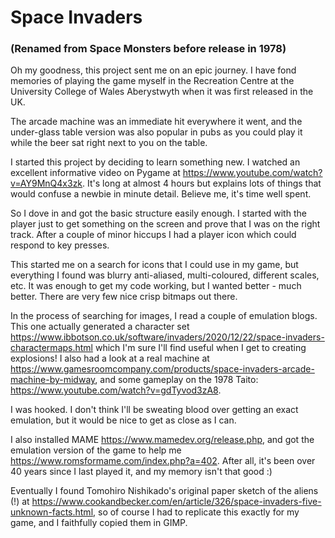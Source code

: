 # Space Invaders
### (Renamed from Space Monsters before release in 1978)

Oh my goodness, this project sent me on an epic journey. I have fond memories of playing the game myself in the Recreation Centre at the University College of Wales Aberystwyth when it was first released in the UK. 

The arcade machine was an immediate hit everywhere it went, and the under-glass table version was also popular in pubs as you could play it while the beer sat right next to you on the table.

I started this project by deciding to learn something new. I watched an excellent informative video on Pygame at https://www.youtube.com/watch?v=AY9MnQ4x3zk. It's long at almost 4 hours but explains lots of things that would confuse a newbie in minute detail. Believe me, it's time well spent.

So I dove in and got the basic structure easily enough. I started with the player just to get something on the screen and prove that I was on the right track. After a couple of minor hiccups I had a player icon which could respond to key presses. 

This started me on a search for icons that I could use in my game, but everything I found was blurry anti-aliased, multi-coloured, different scales, etc. It was enough to get my code working, but I wanted better - much better. There are very few nice crisp bitmaps out there.

In the process of searching for images, I read a couple of emulation blogs. This one actually generated a character set https://www.ibbotson.co.uk/software/invaders/2020/12/22/space-invaders-charactermaps.html which I'm sure I'll find useful when I get to creating explosions! I also had a look at a real machine at https://www.gamesroomcompany.com/products/space-invaders-arcade-machine-by-midway, and some gameplay on the 1978 Taito: https://www.youtube.com/watch?v=gdTyvod3zA8.

I was hooked. I don't think I'll be sweating blood over getting an exact emulation, but it would be nice to get as close as I can.

I also installed MAME https://www.mamedev.org/release.php, and got the emulation version of the game to help me https://www.romsformame.com/index.php?a=402. After all, it's been over 40 years since I last played it, and my memory isn't that good :)

Eventually I found Tomohiro Nishikado's original paper sketch of the aliens (!) at https://www.cookandbecker.com/en/article/326/space-invaders-five-unknown-facts.html, so of course I had to replicate this exactly for my game, and I faithfully copied them in GIMP.

